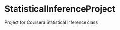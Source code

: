 StatisticalInferenceProject
===========================

Project for Coursera Statistical Inference class
